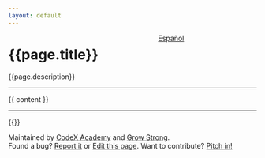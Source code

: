 ```yaml
---
layout: default
---
```

<span style="float: right; width: 200px"><a href="{{link page.id}}-es.html">Español</a></span>
<h1>{{page.title}}</h1>

{{page.description}}

<p><hr/></p>

{{ content }}

<p><hr/></p>

{{}}

Maintained by <a href='https://codex.academy'>CodeX Academy</a> and <a href='https://growstrong.io'>Grow Strong</a>.<br/>
Found a bug? <a href='{{site.github.repository_url}}/issues}}'>Report it</a> or <a href="{{site.github.repository_url}}/blob/master/{{page.path}}">Edit this page</a>. Want to contribute? <a href="{{ link /contributing.md }}">Pitch in!</a>